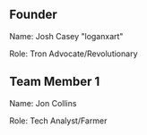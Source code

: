 ## Founder

Name: Josh Casey "loganxart" 


Role: Tron Advocate/Revolutionary


## Team Member 1

Name: Jon Collins 


Role: Tech Analyst/Farmer

